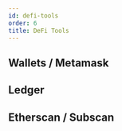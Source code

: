 ```yaml
---
id: defi-tools
order: 6
title: DeFi Tools
---
```


## Wallets / Metamask

## Ledger

## Etherscan / Subscan
